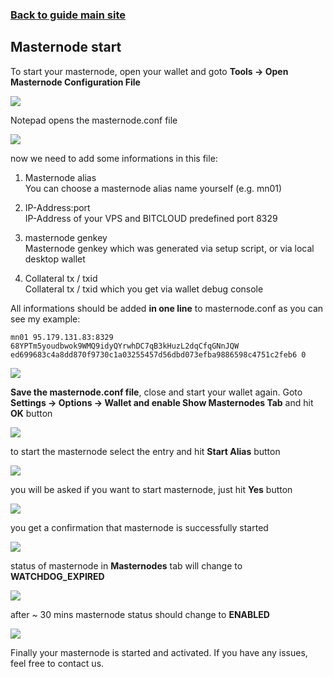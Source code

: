 ### **[Back to guide main site](readme.md)**

## Masternode start

To start your masternode, open your wallet and goto **Tools -> Open Masternode Configuration File**

<img src="https://node-support.network/coins/bitcloud/7_masternode_start/1.png?">

Notepad opens the masternode.conf file

<img src="https://node-support.network/coins/bitcloud/7_masternode_start/2.png?">

now we need to add some informations in this file:
1. Masternode alias\
    You can choose a masternode alias name yourself (e.g. mn01)
    
2. IP-Address:port\
    IP-Address of your VPS and BITCLOUD predefined port 8329

3. masternode genkey\
    Masternode genkey which was generated via setup script, or via local desktop wallet

4. Collateral tx / txid\
    Collateral tx / txid which you get via wallet debug console

All informations should be added **in one line** to masternode.conf as you can see my example:

`mn01 95.179.131.83:8329 68YPTm5youdbwok9WMQ9idyQYrwhDC7qB3kHuzL2dqCfqGNnJQW ed699683c4a8dd870f9730c1a03255457d56dbd073efba9886598c4751c2feb6 0`

<img src="https://node-support.network/coins/bitcloud/7_masternode_start/3.png?">

**Save the masternode.conf file**, close and start your wallet again. Goto **Settings -> Options -> Wallet and enable Show Masternodes Tab** and hit **OK** button

<img src="https://node-support.network/coins/bitcloud/7_masternode_start/4.png?">

to start the masternode select the entry and hit **Start Alias** button

<img src="https://node-support.network/coins/bitcloud/7_masternode_start/5.png?">

you will be asked if you want to start masternode, just hit **Yes** button

<img src="https://node-support.network/coins/bitcloud/7_masternode_start/6.png?">

you get a confirmation that masternode is successfully started

<img src="https://node-support.network/coins/bitcloud/7_masternode_start/7.png?">

status of masternode in **Masternodes** tab will change to **WATCHDOG_EXPIRED**

<img src="https://node-support.network/coins/bitcloud/7_masternode_start/8.png?">

after ~ 30 mins masternode status should change to **ENABLED**

<img src="https://node-support.network/coins/bitcloud/7_masternode_start/9.png?">

Finally your masternode is started and activated. If you have any issues, feel free to contact us.
